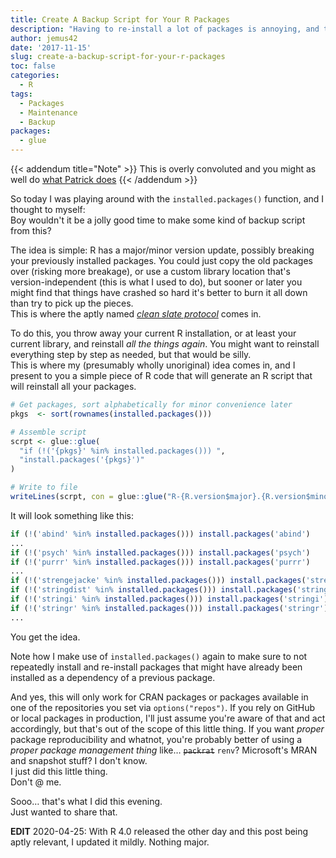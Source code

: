 ```yaml
---
title: Create A Backup Script for Your R Packages
description: "Having to re-install a lot of packages is annoying, and this is at least one possibility to help you along the way"
author: jemus42
date: '2017-11-15'
slug: create-a-backup-script-for-your-r-packages
toc: false
categories: 
  - R
tags:
  - Packages
  - Maintenance
  - Backup
packages:
  - glue
---
```


{{< addendum title="Note" >}}
This is overly convoluted and you might as well do [what Patrick does](https://twitter.com/pjs_228/status/1398553952526950403)
{{< /addendum >}}

So today I was playing around with the `installed.packages()` function, and I thought to myself:  
Boy wouldn't it be a jolly good time to make some kind of backup script from this?

The idea is simple: R has a major/minor version update, possibly breaking your previously installed packages. 
You could just copy the old packages over (risking more breakage), or use a custom library location that's version-independent (this is what I used to do), but sooner or later you might find that things have crashed so hard it's better to burn it all down than try to pick up the pieces.  
This is where the aptly named [*clean slate protocol*](https://rud.is/b/2017/06/10/engaging-the-tidyverse-clean-slate-protocol/) comes in.  

To do this, you throw away your current R installation, or at least your current library, and reinstall *all the things again*. You might want to reinstall everything step by step as needed, but that would be silly.  
This is where my (presumably wholly unoriginal) idea comes in, and I present to you a simple piece of R code that will generate an R script that will reinstall all your packages.  

```r
# Get packages, sort alphabetically for minor convenience later
pkgs  <- sort(rownames(installed.packages()))

# Assemble script
scrpt <- glue::glue(
  "if (!('{pkgs}' %in% installed.packages())) ",
  "install.packages('{pkgs}')"
)

# Write to file
writeLines(scrpt, con = glue::glue("R-{R.version$major}.{R.version$minor}-package-reinstall.R"))
```

It will look something like this:

```r
if (!('abind' %in% installed.packages())) install.packages('abind')
...
if (!('psych' %in% installed.packages())) install.packages('psych')
if (!('purrr' %in% installed.packages())) install.packages('purrr')
...
if (!('strengejacke' %in% installed.packages())) install.packages('strengejacke')
if (!('stringdist' %in% installed.packages())) install.packages('stringdist')
if (!('stringi' %in% installed.packages())) install.packages('stringi')
if (!('stringr' %in% installed.packages())) install.packages('stringr')
...
```

You get the idea.  

Note how I make use of `installed.packages()` again to make sure to not repeatedly install and re-install packages that might have already been installed as a dependency of a previous package.  

And yes, this will only work for CRAN packages or packages available in one of the repositories you set via `options("repos")`. If you rely on GitHub or local packages in production, I'll just assume you're aware of that and act accordingly, but that's out of the scope of this little thing. If you want *proper* package reproducibility and whatnot, you're probably better of using a *proper package management thing* like… ~~`packrat`~~ `renv`? Microsoft's MRAN and snapshot stuff? I don't know.  
I just did this little thing.  
Don't @ me.

Sooo… that's what I did this evening.  
Just wanted to share that.

**EDIT** 2020-04-25: With R 4.0 released the other day and this post being aptly relevant, I updated it mildly. Nothing major.
